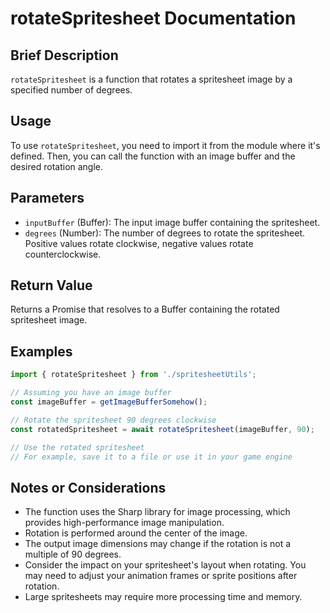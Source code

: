 # rotateSpritesheet Documentation

## Brief Description
`rotateSpritesheet` is a function that rotates a spritesheet image by a specified number of degrees.

## Usage
To use `rotateSpritesheet`, you need to import it from the module where it's defined. Then, you can call the function with an image buffer and the desired rotation angle.

## Parameters
- `inputBuffer` (Buffer): The input image buffer containing the spritesheet.
- `degrees` (Number): The number of degrees to rotate the spritesheet. Positive values rotate clockwise, negative values rotate counterclockwise.

## Return Value
Returns a Promise that resolves to a Buffer containing the rotated spritesheet image.

## Examples

```javascript
import { rotateSpritesheet } from './spritesheetUtils';

// Assuming you have an image buffer
const imageBuffer = getImageBufferSomehow();

// Rotate the spritesheet 90 degrees clockwise
const rotatedSpritesheet = await rotateSpritesheet(imageBuffer, 90);

// Use the rotated spritesheet
// For example, save it to a file or use it in your game engine
```

## Notes or Considerations
- The function uses the Sharp library for image processing, which provides high-performance image manipulation.
- Rotation is performed around the center of the image.
- The output image dimensions may change if the rotation is not a multiple of 90 degrees.
- Consider the impact on your spritesheet's layout when rotating. You may need to adjust your animation frames or sprite positions after rotation.
- Large spritesheets may require more processing time and memory.